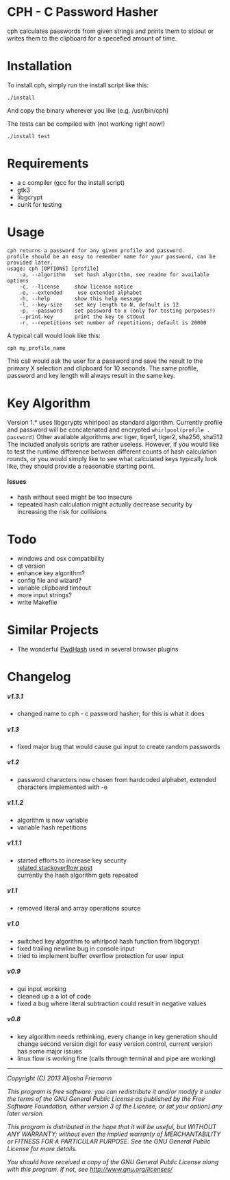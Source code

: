 CPH - C Password Hasher
=======================

cph calculates passwords from given strings and prints them to stdout or writes them to
the clipboard for a specefied amount of time.   

Installation
============

To install cph, simply run the install script like this:   

```
./install   
```
And copy the binary wherever you like (e.g. /usr/bin/cph)

The tests can be compiled with (not working right now!)

```
./install test
```

Requirements
============

- a c compiler (gcc for the install script)
- gtk3
- libgcrypt
- cunit for testing

Usage
=====

```
cph returns a password for any given profile and password.
profile should be an easy to remember name for your password, can be provided later.
usage: cph [OPTIONS] [profile]
    -a, --algorithm   set hash algorithm, see readme for available options
    -c, --license     show license notice
    -e, --extended     use extended alphabet
    -h, --help        show this help message
    -l, --key-size    set key length to N, default is 12
    -p, --password    set password to x (only for testing purposes!)
    --print-key       print the key to stdout
    -r, --repetitions set number of repetitions; default is 20000
```

A typical call would look like this:   

```cph my_profile_name```

This call would ask the user for a password and save the result to the primary X
selection and clipboard for 10 seconds. The same profile, password and key length will always result in the same key.

Key Algorithm
=============

Version 1.* uses libgcrypts whirlpool as standard algorithm. Currently profile and password
will be concatenated and encrypted 
```whirlpool(profile . password)```
Other available algorithms are: tiger, tiger1, tiger2, sha256, sha512   
The included analysis scripts are rather useless. However, if you would like to test the runtime difference between different
counts of hash calculation rounds, or you would simply like to see what calculated keys typically look like, they should provide a 
reasonable starting point.

#### Issues

- hash without seed might be too insecure
- repeated hash calculation might actually decrease security by increasing the risk for collisions

Todo
====

- windows and osx compatibility
- qt version
- enhance key algorithm?
- config file and wizard?
- variable clipboard timeout
- more input strings?
- write Makefile

Similar Projects
================

- The wonderful [PwdHash](https://www.pwdhash.com/) used in several browser
  plugins

Changelog
=========

##### v1.3.1
- changed name to cph - c password hasher; for this is what it does

##### v1.3
- fixed major bug that would cause gui input to create random passwords

##### v1.2
- password characters now chosen from hardcoded alphabet, extended characters
  implemented with -e   

##### v1.1.2
- algorithm is now variable
- variable hash repetitions

##### v1.1.1
- started efforts to increase key security    
  [related stackoverflow post](http://stackoverflow.com/questions/348109/is-double-hashing-a-password-less-secure-than-just-hashing-it-once)   
  currently the hash algorithm gets repeated

##### v1.1
- removed literal and array operations source

##### v1.0   
- switched key algorithm to whirlpool hash function from libgcrypt
- fixed trailing newline bug in console input
- tried to implement buffer overflow protection for user input

##### v0.9   
- gui input working
- cleaned up a a lot of code
- fixed a bug where literal subtraction could result in negative values

##### v0.8   
- key algorithm needs rethinking, every change in key generation should change
  second version digit for easy version control, current version has some major
  issues
- linux flow is working fine (calls through terminal and pipe are working)   

----

*Copyright (C) 2013 Aljosha Friemann*

*This program is free software: you can redistribute it and/or modify*
*it under the terms of the GNU General Public License as published by*
*the Free Software Foundation, either version 3 of the License, or*
*(at your option) any later version.*

*This program is distributed in the hope that it will be useful,*
*but WITHOUT ANY WARRANTY; without even the implied warranty of*
*MERCHANTABILITY or FITNESS FOR A PARTICULAR PURPOSE.  See the*
*GNU General Public License for more details.*

*You should have received a copy of the GNU General Public License*
*along with this program.  If not, see http://www.gnu.org/licenses/*
